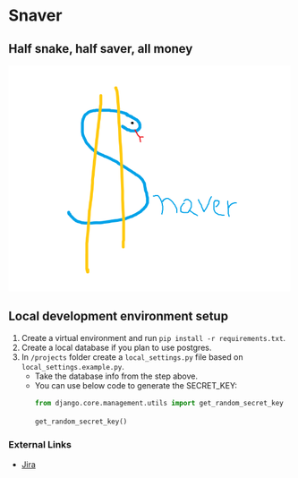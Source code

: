 # Snaver

## Half snake, half saver, all money

![Snaver](docs/images/logo.png)

## Local development environment setup

1. Create a virtual environment and run `pip install -r requirements.txt`.
2. Create a local database if you plan to use postgres.
3. In `/projects` folder create a `local_settings.py` file based on
   `local_settings.example.py`.
    * Take the database info from the step above.
    * You can use below code to generate the SECRET_KEY:
       ```python
       from django.core.management.utils import get_random_secret_key  
    
       get_random_secret_key()
       ```

### External Links

* [Jira](https://jira.is-academy.pl/secure/RapidBoard.jspa?rapidView=423&projectKey=JPYDZR2SN)



